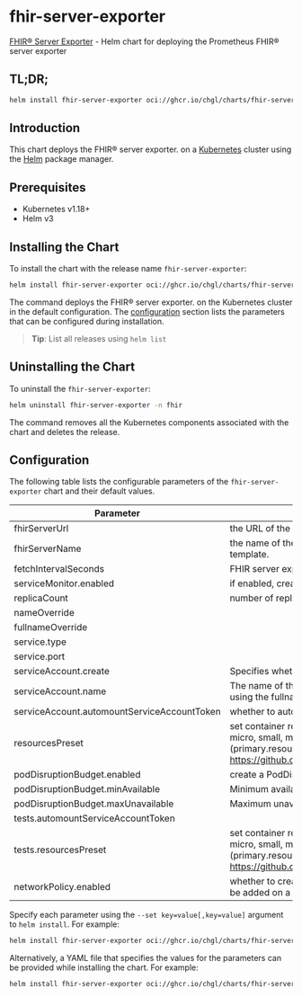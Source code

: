 # fhir-server-exporter

[FHIR® Server Exporter](https://github.com/chgl/fhir-server-exporter) - Helm chart for deploying the Prometheus FHIR® server exporter

## TL;DR;

```sh
helm install fhir-server-exporter oci://ghcr.io/chgl/charts/fhir-server-exporter --create-namespace -n fhir
```

## Introduction

This chart deploys the FHIR® server exporter. on a [Kubernetes](http://kubernetes.io) cluster using the [Helm](https://helm.sh) package manager.

## Prerequisites

- Kubernetes v1.18+
- Helm v3

## Installing the Chart

To install the chart with the release name `fhir-server-exporter`:

```sh
helm install fhir-server-exporter oci://ghcr.io/chgl/charts/fhir-server-exporter -n fhir
```

The command deploys the FHIR® server exporter. on the Kubernetes cluster in the default configuration. The [configuration](#configuration) section lists the parameters that can be configured during installation.

> **Tip**: List all releases using `helm list`

## Uninstalling the Chart

To uninstall the `fhir-server-exporter`:

```sh
helm uninstall fhir-server-exporter -n fhir
```

The command removes all the Kubernetes components associated with the chart and deletes the release.

## Configuration

The following table lists the configurable parameters of the `fhir-server-exporter` chart and their default values.

| Parameter                                   | Description                                                                                                                                                                                                                                                                                                                                   | Default                |
| ------------------------------------------- | --------------------------------------------------------------------------------------------------------------------------------------------------------------------------------------------------------------------------------------------------------------------------------------------------------------------------------------------- | ---------------------- |
| fhirServerUrl                               | the URL of the FHIR server whose metrics should be scraped. Interpreted as a template.                                                                                                                                                                                                                                                        | <code>""</code>        |
| fhirServerName                              | the name of the FHIR server (included in the metrics as `server_name`). Interpreted as a template.                                                                                                                                                                                                                                            | <code>""</code>        |
| fetchIntervalSeconds                        | FHIR server exporter fetch interval in seconds                                                                                                                                                                                                                                                                                                | <code>300</code>       |
| serviceMonitor.enabled                      | if enabled, creates a ServiceMonitor instance for Prometheus Operator-based monitoring                                                                                                                                                                                                                                                        | <code>false</code>     |
| replicaCount                                | number of replicas                                                                                                                                                                                                                                                                                                                            | <code>1</code>         |
| nameOverride                                |                                                                                                                                                                                                                                                                                                                                               | <code>""</code>        |
| fullnameOverride                            |                                                                                                                                                                                                                                                                                                                                               | <code>""</code>        |
| service.type                                |                                                                                                                                                                                                                                                                                                                                               | <code>ClusterIP</code> |
| service.port                                |                                                                                                                                                                                                                                                                                                                                               | <code>8080</code>      |
| serviceAccount.create                       | Specifies whether a service account should be created.                                                                                                                                                                                                                                                                                        | <code>true</code>      |
| serviceAccount.name                         | The name of the service account to use. If not set and create is true, a name is generated using the fullname template                                                                                                                                                                                                                        | <code>""</code>        |
| serviceAccount.automountServiceAccountToken | whether to automount the SA token                                                                                                                                                                                                                                                                                                             | <code>false</code>     |
| resourcesPreset                             | set container resources according to one common preset (allowed values: none, nano, micro, small, medium, large, xlarge, 2xlarge). This is ignored if primary.resources is set (primary.resources is recommended for production). More information: <https://github.com/bitnami/charts/blob/main/bitnami/common/templates/_resources.tpl#L15> | <code>"micro"</code>   |
| podDisruptionBudget.enabled                 | create a PodDisruptionBudget resource for the pods                                                                                                                                                                                                                                                                                            | <code>false</code>     |
| podDisruptionBudget.minAvailable            | Minimum available instances; ignored if there is no PodDisruptionBudget                                                                                                                                                                                                                                                                       | <code>1</code>         |
| podDisruptionBudget.maxUnavailable          | Maximum unavailable instances; ignored if there is no PodDisruptionBudget                                                                                                                                                                                                                                                                     | <code>""</code>        |
| tests.automountServiceAccountToken          |                                                                                                                                                                                                                                                                                                                                               | <code>false</code>     |
| tests.resourcesPreset                       | set container resources according to one common preset (allowed values: none, nano, micro, small, medium, large, xlarge, 2xlarge). This is ignored if primary.resources is set (primary.resources is recommended for production). More information: <https://github.com/bitnami/charts/blob/main/bitnami/common/templates/_resources.tpl#L15> | <code>"nano"</code>    |
| networkPolicy.enabled                       | whether to create a default NetworkPolicy for each processor deployment. extra rules can be added on a per-processor level as `.networkPolicy.extraIngress/Egress`                                                                                                                                                                            | <code>false</code>     |

Specify each parameter using the `--set key=value[,key=value]` argument to `helm install`. For example:

```sh
helm install fhir-server-exporter oci://ghcr.io/chgl/charts/fhir-server-exporter -n fhir --set fetchIntervalSeconds=300
```

Alternatively, a YAML file that specifies the values for the parameters can be provided while
installing the chart. For example:

```sh
helm install fhir-server-exporter oci://ghcr.io/chgl/charts/fhir-server-exporter -n fhir --values values.yaml
```

